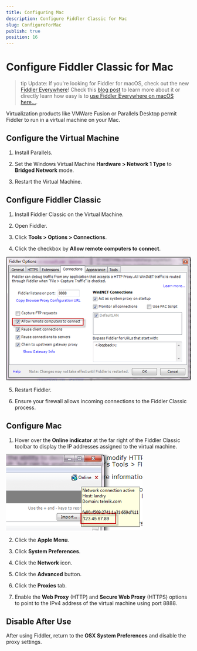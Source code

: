 ```yaml
---
title: Configuring Mac
description: Configure Fiddler Classic for Mac
slug: ConfigureForMac
publish: true
position: 16
---
```


Configure Fiddler Classic for Mac
=========================

>tip Update: If you're looking for Fiddler for macOS, check out the new [Fiddler Everywhere](https://www.telerik.com/fiddler/fiddler-everywhere)! Check this [blog post](https://www.telerik.com/blogs/new-release-fiddler-everywhere-3) to learn more about it or directly learn how easy is to [use Fiddler Everywhere on macOS here...](http://docs.telerik.com/fiddler-everywhere/get-started/quickstart-macos.html).


Virtualization products like VMWare Fusion or Parallels Desktop permit Fiddler to run in a virtual machine on your Mac.

Configure the Virtual Machine
-----------------------------

1. Install Parallels.

2. Set the Windows Virtual Machine **Hardware > Network 1 Type** to **Bridged Network** mode.

3. Restart the Virtual Machine.

Configure Fiddler Classic
-------------------------

1. Install Fiddler Classic on the Virtual Machine.

2. Open Fiddler.

3. Click **Tools > Options > Connections**.

4. Click the checkbox by **Allow remote computers to connect**. 

 ![Allow remote computers to connect][1]

5. Restart Fiddler.

6. Ensure your firewall allows incoming connections to the Fiddler Classic process. 

Configure Mac 
-------------

1. Hover over the **Online indicator** at the far right of the Fiddler Classic toolbar to display the IP addresses assigned to the virtual machine.

 ![Online Tooltip][2]

2. Click the **Apple Menu**.

3. Click **System Preferences**. 

4. Click the **Network** icon.

5. Click the **Advanced** button. 

6. Click the **Proxies** tab. 

7. Enable the **Web Proxy** (HTTP) and **Secure Web Proxy** (HTTPS) options to point to the IPv4 address of the virtual machine using port 8888.

Disable After Use
-----------------

After using Fiddler, return to the **OSX System Preferences** and disable the proxy settings.

[1]: ../../images/ConfigureForMac/AllowRemoteComputersToConnect.png
[2]: ../../images/ConfigureForMac/OnlineTooltip.png
